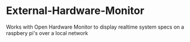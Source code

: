 # External-Hardware-Monitor
Works with Open Hardware Monitor to display realtime system specs on a raspbery pi's over a local network
